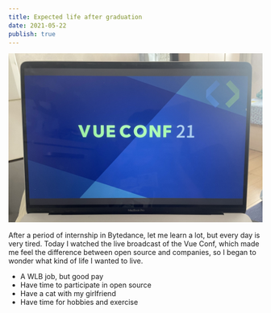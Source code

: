 ```yaml
---
title: Expected life after graduation
date: 2021-05-22
publish: true
---
```


![vueconf](./assets/vueconf.jpg)

After a period of internship in Bytedance, let me learn a lot, but every day is very tired. Today I watched the live broadcast of the Vue Conf, which made me feel the difference between open source and companies, so I began to wonder what kind of life I wanted to live.

- A WLB job, but good pay
- Have time to participate in open source
- Have a cat with my girlfriend
- Have time for hobbies and exercise
